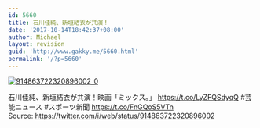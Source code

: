 ```yaml
---
id: 5660
title: 石川佳純、新垣結衣が共演！
date: '2017-10-14T18:42:37+08:00'
author: Michael
layout: revision
guid: 'http://www.gakky.me/5660.html'
permalink: '/?p=5660'
---
```


[![914863722320896002_0](http://www.yui-aragaki.org/wp-content/uploads/2017/10/914863722320896002_0.jpg)](http://www.yui-aragaki.org/wp-content/uploads/2017/10/914863722320896002_0.jpg)

石川佳純、新垣結衣が共演！映画「ミックス。」 https://t.co/LyZFQSdyqQ #芸能ニュース #スポーツ新聞 https://t.co/FnGQoS5VTn  
Source: <https://twitter.com/i/web/status/914863722320896002>